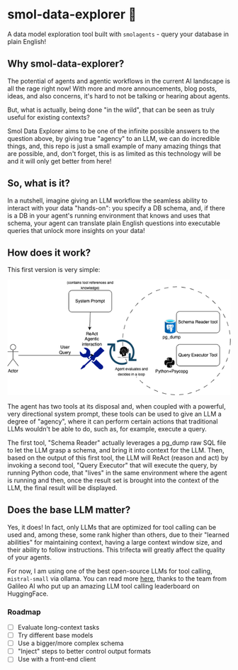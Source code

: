 # smol-data-explorer 🚀
A data model exploration tool built with `smolagents` - query your database in plain English!

## Why smol-data-explorer?

The potential of agents and agentic workflows in the current AI landscape is all the rage right now! With more and more announcements, blog posts, ideas, and also concerns, it's hard to not be talking or hearing about agents.

But, what is actually, being done "in the wild", that can be seen as truly useful for existing contexts?

Smol Data Explorer aims to be one of the infinite possible answers to the question above, by giving true "agency" to an LLM, we can do incredible things, and, this repo is just a small example of many amazing things that are possible, and, don't forget, this is as limited as this technology will be and it will only get better from here!

## So, what is it?

In a nutshell, imagine giving an LLM workflow the seamless ability to interact with your data "hands-on": you specify a DB schema, and, if there is a DB in your agent's running environment that knows and uses that schema, your agent can translate plain English questions into executable queries that unlock more insights on your data!

## How does it work?

This first version is very simple:

![ReAct Framework](images/agent-query.png)

The agent has two tools at its disposal and, when coupled with a powerful, very directional system prompt, these 
tools can be used to give an LLM a degree of "agency", where it can perform certain actions that traditional LLMs 
wouldn't be able to do, such as, for example, execute a query.

The first tool, "Schema Reader" actually leverages a pg_dump raw SQL file to let the LLM grasp a schema, and bring 
it into context for the LLM.
Then, based on the output of this first tool, the LLM will ReAct (reason and act) by invoking a second tool, "Query 
Executor" that will execute the query, by running Python code, that "lives" in the same environment where the agent 
is running and then, once the result set is brought into the context of the LLM, the final result will be displayed.

## Does the base LLM matter?

Yes, it does! In fact, only LLMs that are optimized for tool calling can be used and, among these, some rank higher than others, due to their "learned abilities" for maintaining context, having a large context window size, and their ability to follow instructions. This trifecta will greatly affect the quality of your agents.

For now, I am using one of the best open-source LLMs for tool calling, `mistral-small` via ollama. You can read more [here](https://www.galileo.ai/blog/agent-leaderboard), thanks to the team from Galileo AI who put up an amazing LLM tool calling leaderboard on HuggingFace.

### Roadmap

- [ ] Evaluate long-context tasks 
- [ ] Try different base models
- [ ] Use a bigger/more complex schema
- [ ] "Inject" steps to better control output formats
- [ ] Use with a front-end client 
